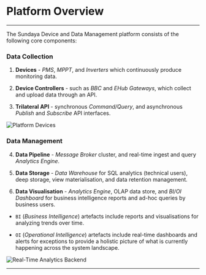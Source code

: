 # Platform Overview
---

The Sundaya Device and Data Management platform consists of the following core components:

### Data Collection

1. **Devices** - _PMS_, _MPPT_, and _Inverters_ which continuously produce monitoring data.

2. **Device Controllers** - such as _BBC_ and _EHub Gateways_, which collect and upload data through an API.

3. **Trilateral API** - synchronous _Command/Query_, and asynchronous _Publish_ and _Subscribe_ API interfaces.

![Platform Devices](/images/platform-devices.jpg)

### Data Management

4. **Data Pipeline** - _Message Broker_ cluster, and real-time ingest and query _Analytics Engine_.

5. **Data Storage** - _Data Warehouse_ for SQL analytics (technical users), deep storage, view materialisation, and data retention management.

6. **Data Visualisation** - _Analytics Engine_, OLAP data store, and _BI/OI Dashboard_ for business intelligence reports and ad-hoc queries by business users.

- `BI` (_Business Intelligence_) artefacts include reports and visualisations for analyzing trends over time.

- `OI` (_Operational Intelligence_) artefacts include real-time dashboards and alerts for exceptions to provide a holistic picture of what is currently happening across the system landscape.

![Real-Time Analytics Backend](/images/platform-backend.jpg)

---
